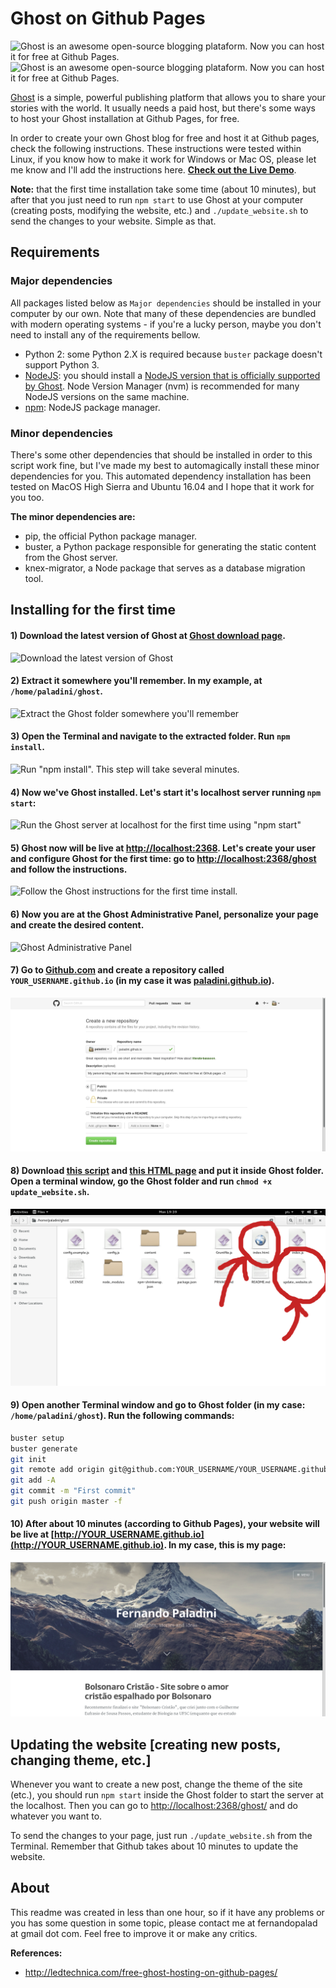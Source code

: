# Ghost on Github Pages
![Ghost is an awesome open-source blogging plataform. Now you can host it for free at Github Pages.](http://i.imgur.com/3ACSCiW.jpg)
![Ghost is an awesome open-source blogging plataform. Now you can host it for free at Github Pages.](https://cloud.githubusercontent.com/assets/120485/6626501/b2bb072c-c8ff-11e4-8e1a-2e78e68fd5c3.png)

[Ghost](https://github.com/tryghost/Ghost) is a simple, powerful publishing platform that allows you to share your stories with the world. It usually needs a paid host, but there's some ways to host your Ghost installation at Github Pages, for free.

In order to create your own Ghost blog for free and host it at Github pages, check the following instructions. These instructions were tested within Linux, if you know how to make it work for Windows or Mac OS, please let me know and I'll add the instructions here. [**Check out the Live Demo**](https://github.com/paladini/paladini.github.io).

**Note:** that the first time installation take some time (about 10 minutes), but after that you just need to run `npm start` to use Ghost at your computer (creating posts, modifying the website, etc.) and `./update_website.sh` to send the changes to your website. Simple as that.

## Requirements

### Major dependencies
All packages listed below as `Major dependencies` should be installed in your computer by our own. Note that many of these dependencies are bundled with modern operating systems - if you're a lucky person, maybe you don't need to install any of the requirements bellow.

- Python 2: some Python 2.X is required because `buster` package doesn't support Python 3.
- [NodeJS](https://nodejs.org/en/): you should install a [NodeJS version that is officially supported by Ghost](http://support.ghost.org/supported-node-versions/). Node Version Manager (nvm) is recommended for many NodeJS versions on the same machine.
- [npm](https://nodejs.org/en/): NodeJS package manager.


### Minor dependencies

There's some other dependencies that should be installed in order to this script work fine, but I've made my best to automagically install these minor dependencies for you. This automated dependency installation has been tested on MacOS High Sierra and Ubuntu 16.04 and I hope that it work for you too.

**The minor dependencies are:**

- pip, the official Python package manager.
- buster, a Python package responsible for generating the static content from the Ghost server.
- knex-migrator, a Node package that serves as a database migration tool.

## Installing for the first time
#### 1) Download the latest version of Ghost at [Ghost download page](https://ghost.org/developers/).
![Download the latest version of Ghost](http://i.imgur.com/eO6a2UR.png)

#### 2) Extract it somewhere you'll remember. In my example, at `/home/paladini/ghost`.
![Extract the Ghost folder somewhere you'll remember](http://i.imgur.com/wFx9uEu.png)

#### 3) Open the Terminal and navigate to the extracted folder. Run `npm install`.
![Run "npm install". This step will take several minutes.](http://i.imgur.com/jUBPv3h.png)

#### 4) Now we've Ghost installed. Let's start it's localhost server running `npm start`:
![Run the Ghost server at localhost for the first time using "npm start"](http://i.imgur.com/m49izT3.png)

#### 5) Ghost now will be live at [http://localhost:2368](http://localhost:2368). Let's create your user and configure Ghost for the first time: go to [http://localhost:2368/ghost](http://localhost:2368/ghost) and follow the instructions.
![Follow the Ghost instructions for the first time install.](http://i.imgur.com/lss8Rbw.png)

#### 6) Now you are at the Ghost Administrative Panel, personalize your page and create the desired content.
![Ghost Administrative Panel](http://i.imgur.com/lXhbMJK.png)

#### 7) Go to [Github.com](http://www.github.com) and create a repository called `YOUR_USERNAME.github.io` (in my case it was [paladini.github.io](http://paladini.github.io)).
![Create a repository called "YOUR_USERNAME.github.io".](tutorial_images/ghost-at-github-create-repository.png)

#### 8) Download [this script](https://github.com/paladini/ghost-for-github-pages/blob/master/update_website.sh) and [this HTML page](https://raw.githubusercontent.com/paladini/ghost-on-github-pages/master/index.html) and put it inside Ghost folder. Open a terminal window, go the Ghost folder and run `chmod +x update_website.sh`.
![](tutorial_images/ghost-at-github-pages-for-free-index-script.png)

#### 9) Open another Terminal window and go to Ghost folder (in my case: `/home/paladini/ghost`). Run the following commands:

```sh
buster setup
buster generate
git init
git remote add origin git@github.com:YOUR_USERNAME/YOUR_USERNAME.github.io.git
git add -A
git commit -m "First commit"
git push origin master -f
```

#### 10) After about 10 minutes (according to Github Pages), your website will be live at [http://YOUR_USERNAME.github.io](http://YOUR_USERNAME.github.io). In my case, this is my page:
![](tutorial_images/ghost-at-github-pages-7.png)

## Updating the website [creating new posts, changing theme, etc.]
Whenever you want to create a new post, change the theme of the site (etc.), you should run `npm start` inside the Ghost folder to start the server at the localhost. Then you can go to [http://localhost:2368/ghost/](http://localhost:2368/ghost/) and do whatever you want to.

To send the changes to your page, just run `./update_website.sh` from the Terminal. Remember that Github takes about 10 minutes to update the website.

## About
This readme was created in less than one hour, so if it have any problems or you has some question in some topic, please contact me at fernandopalad at gmail dot com. Feel free to improve it or make any critics.

**References:**
- http://ledtechnica.com/free-ghost-hosting-on-github-pages/